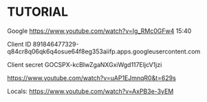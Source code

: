 # TUTORIAL

Google
https://www.youtube.com/watch?v=Ig_RMc0GFw4
15:40

Client ID
891846477329-q84cr8q06qk6q4osue64f8eg353aiifp.apps.googleusercontent.com

Client secret
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

https://www.youtube.com/watch?v=uAP1EJmnqR0&t=629s

Locals:
https://www.youtube.com/watch?v=AxPB3e-3yEM

